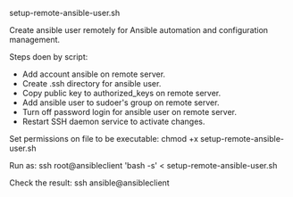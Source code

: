 setup-remote-ansible-user.sh

Create ansible user remotely for Ansible automation and configuration management.

Steps doen by script:
- Add account ansible on remote server.
- Create .ssh directory for ansible user.
- Copy public key to authorized_keys on remote server.
- Add ansible user to sudoer's group on remote server.
- Turn off password login for ansible user on remote server.
- Restart SSH daemon service to activate changes.

Set permissions on file to be executable:
  chmod +x setup-remote-ansible-user.sh
 
Run as: 
  ssh root@ansibleclient 'bash -s' < setup-remote-ansible-user.sh

Check the result:
   ssh ansible@ansibleclient

